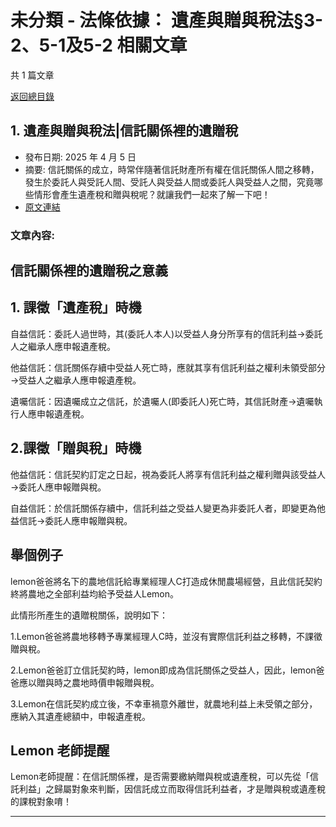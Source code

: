 # 未分類 - 法條依據： 遺產與贈與稅法§3-2、5-1及5-2 相關文章

共 1 篇文章

[返回總目錄](00_總目錄.md)

## 1. 遺產與贈與稅法|信託關係裡的遺贈稅

- 發布日期: 2025 年 4 月 5 日
- 摘要: 信託關係的成立，時常伴隨著信託財產所有權在信託關係人間之移轉，發生於委託人與受託人間、受託人與受益人間或委託人與受益人之間，究竟哪些情形會產生遺產稅和贈與稅呢？就讓我們一起來了解一下吧！
- [原文連結](https://www.jasper-realestate.com/%e9%81%ba%e7%94%a2%e8%88%87%e8%b4%88%e8%88%87%e7%a8%85%e6%b3%95%e4%bf%a1%e8%a8%97%e9%97%9c%e4%bf%82%e8%a3%a1%e7%9a%84%e9%81%ba%e8%b4%88_%e7%a8%85/)

### 文章內容:

## 信託關係裡的遺贈稅之意義

## 1. 課徵「遺產稅」時機

自益信託：委託人過世時，其(委託人本人)以受益人身分所享有的信託利益→委託人之繼承人應申報遺產稅。

他益信託：信託關係存續中受益人死亡時，應就其享有信託利益之權利未領受部分→受益人之繼承人應申報遺產稅。

遺囑信託：因遺囑成立之信託，於遺囑人(即委託人)死亡時，其信託財產→遺囑執行人應申報遺產稅。

## 2.課徵「贈與稅」時機

他益信託：信託契約訂定之日起，視為委託人將享有信託利益之權利贈與該受益人→委託人應申報贈與稅。

自益信託：於信託關係存續中，信託利益之受益人變更為非委託人者，即變更為他益信託→委託人應申報贈與稅。

## 舉個例子

lemon爸爸將名下的農地信託給專業經理人C打造成休閒農場經營，且此信託契約終將農地之全部利益均給予受益人Lemon。

此情形所產生的遺贈稅關係，說明如下：

1.Lemon爸爸將農地移轉予專業經理人C時，並沒有實際信託利益之移轉，不課徵贈與稅。

2.Lemon爸爸訂立信託契約時，lemon即成為信託關係之受益人，因此，lemon爸爸應以贈與時之農地時價申報贈與稅。

3.Lemon在信託契約成立後，不幸車禍意外離世，就農地利益上未受領之部分，應納入其遺產總額中，申報遺產稅。

## Lemon 老師提醒

Lemon老師提醒：在信託關係裡，是否需要繳納贈與稅或遺產稅，可以先從「信託利益」之歸屬對象來判斷，因信託成立而取得信託利益者，才是贈與稅或遺產稅的課稅對象唷！

---


